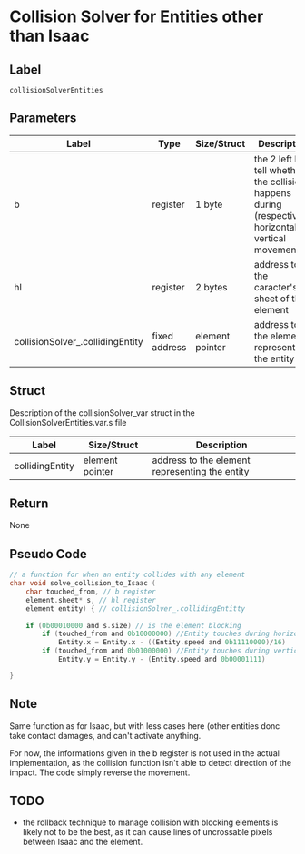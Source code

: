 # Collision Solver for Entities other than Isaac

## Label

`collisionSolverEntities`

## Parameters

| Label | Type | Size/Struct | Description |
| ----- | ---- | ----------- | ----------- |
| b | register | 1 byte | the 2 left bits tell whether the collision happens during (respectively) horizontal or vertical movement |
| hl | register | 2 bytes | address to the caracter's sheet of the element |
| collisionSolver_.collidingEntity | fixed address | element pointer | address to the element representing the entity |

## Struct

Description of the collisionSolver_var struct in the CollisionSolverEntities.var.s file

| Label | Size/Struct | Description |
| ----- | ----------- | ----------- |
| collidingEntity | element pointer | address to the element representing the entity |

## Return

None

## Pseudo Code

~~~C
// a function for when an entity collides with any element
char void solve_collision_to_Isaac (
	char touched_from, // b register
	element.sheet* s, // hl register
	element entity) { // collisionSolver_.collidingEntitty
	
	if (0b00010000 and s.size) // is the element blocking
		if (touched_from and 0b10000000) //Entity touches during horizontal movement
			Entity.x = Entity.x - ((Entity.speed and 0b11110000)/16)
		if (touched_from and 0b01000000) //Entity touches during vertical movement
			Entity.y = Entity.y - (Entity.speed and 0b00001111)

}
~~~

## Note

Same function as for Isaac, but with less cases here (other entities donc take contact damages, and can't activate anything.

For now, the informations given in the b register is not used in the actual implementation, as the collision function isn't able to detect direction of the impact. The code simply reverse the movement.

## TODO

* the rollback technique to manage collision with blocking elements is likely not to be the best, as it can cause lines of uncrossable pixels between Isaac and the element.